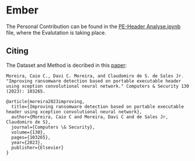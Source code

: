 # Ember
The Personal Contribution can be found in the [PE-Header Analyse.ipynb](https://github.com/XSnelliusX/BA-Ransomware-Detection-Code/blob/main/PE-Header-Analyse/PE-Header-Analyse.ipynb) file, where the Evalutation is taking place.

## Citing

The Dataset and Method is decribed in this [paper](https://www.sciencedirect.com/science/article/pii/S016740482300175X):

```
Moreira, Caio C., Davi C. Moreira, and Claudomiro de S. de Sales Jr. "Improving ransomware detection based on portable executable header using xception convolutional neural network." Computers & Security 130 (2023): 103265.

@article{moreira2023improving,
  title={Improving ransomware detection based on portable executable header using xception convolutional neural network},
  author={Moreira, Caio C and Moreira, Davi C and de Sales Jr, Claudomiro de S},
  journal={Computers \& Security},
  volume={130},
  pages={103265},
  year={2023},
  publisher={Elsevier}
}
```
